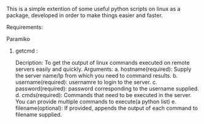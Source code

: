 This is a simple extention of some useful python scripts on linux as a package, developed in order to make things easier and faster.


Requirements:

Paramiko



1. getcmd : 
	
	Decription: To get the output of linux commands executed on remote servers easily and quickly.
	Arguments: 
		a. hostname(required): Supply the server name/Ip from which you need to command results.
		b. username(required): usernamre to login to the server.
		c. password(required): password corresponding to the username supplied. 
		d. cmds(required): Commands that need to be executed in the server. You can provide multiple commands to execute(a python list)
		e. filename(optional): If provided, appends the output of each command to filename supplied.





